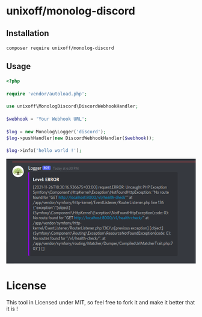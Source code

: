 # unixoff/monolog-discord

## Installation
`composer require unixoff/monolog-discord`

## Usage
```php
<?php

require 'vendor/autoload.php';

use unixoff\MonologDiscord\DiscordWebhookHandler;

$webhook = 'Your Webhook URL';

$log = new Monolog\Logger('discord');
$log->pushHandler(new DiscordWebhookHandler($webhook));

$log->info('hello world !');
```

![Sample image](sample.png)

# License
This tool in Licensed under MIT, so feel free to fork it and make it better that it is !